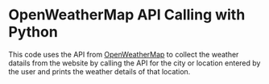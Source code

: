 # OpenWeatherMap API Calling with Python
This code uses the API from [OpenWeatherMap](https://openweathermap.org/) to collect the weather datails from the website by calling the API for the city or location entered by the user and prints the weather details of that location.
